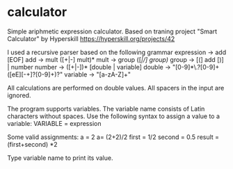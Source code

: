 # calculator
Simple ariphmetic expression calculator.
Based on traning project "Smart Calculator" by Hyperskill https://hyperskill.org/projects/42

I used a recursive parser based on the following grammar
    expression -> add [EOF]
    add -> mult ([+|-] mult)*
    mult -> group ([*|/] group)*
    group   -> [(] add [)] | number
    number -> ([+|-])* [double | variable]
    double -> "[0-9]*\\.?[0-9]+([eE][-+]?[0-9]+)?"
    variable -> "[a-zA-Z]+"
    
All calculations are performed on double values. 
All spacers in the input are ignored.
    
The program supports variables. The variable name consists of Latin characters without spaces.
Use the following syntax to assign a value to a variable:
  VARIABLE = expression
  
Some valid assignments:
  a = 2
  a=  (2+2)/2
  first = 1/2
  second = 0.5
  result = (first+second) *2
  
Type variable name to print its value.

